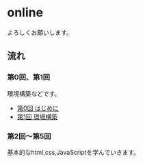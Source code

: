 # online

<p>よろしくお願いします。</p>

<h2>流れ</h2>

<h3>第0回、第1回</h3>
<p>環境構築などです。</p>
<ul>
  <li><a href="第0回　はじめに">第0回 はじめに</a></li>
  <li><a href="https://www.mozilla.org/ja/">第1回 環境構築</a></li>
</ul>

<h3>第2回〜第5回</h3>
<p>基本的なhtml,css,JavaScriptを学んでいきます。</p>
